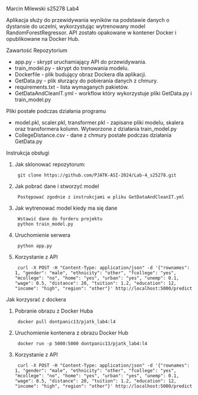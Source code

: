 Marcin Milewski 
s25278
Lab4

Aplikacja służy do przewidywania wyników na podstawie danych o dystansie do uczelni, wykorzystując wytrenowany model RandomForestRegressor. API zostało opakowane w kontener Docker i opublikowane na Docker Hub.

Zawartość Repozytorium
- app.py - skrypt uruchamiający API do przewidywania.
- train_model.py - skrypt do trenowania modelu.
- Dockerfile - plik budujący obraz Dockera dla aplikacji.
- GetData.py - plik słurzący do pobierania danych z chmury.
- requirements.txt - lista wymaganych pakietów.
- GetDataAndCleanIT.yml - workflow który wykorzystuje pliki GetData.py i train_model.py

Pliki postałe podczas działania programu
- model.pkl, scaler.pkl, transformer.pkl - zapisane pliki modelu, skalera oraz transformera kolumn. Wytworzone z działania train_model.py
- CollegeDistance.csv - dane z chmury postałe podczas działania GetData.py

Instrukcja obsługi

1. Jak sklonować repozytorum:
    
        git clone https://github.com/PJATK-ASI-2024/Lab-4_s25278.git


2. Jak pobrać dane i stworzyć model
    
        Postępować zgodnie z instrukcjami w pliku GetDataAndCleanIT.yml


3. Jak wytrenować model kiedy ma się dane
    
        Wstawić dane do forderu projektu
        python train_model.py


4. Uruchomienie serwera
    
        python app.py


5. Korzystanie z API

        curl -X POST -H "Content-Type: application/json" -d '{"rownames": 1, "gender": "male", "ethnicity": "other", "fcollege": "yes", "mcollege": "no", "home": "yes", "urban": "yes", "unemp": 0.1, "wage": 0.5, "distance": 20, "tuition": 1.2, "education": 12, "income": "high", "region": "other"}' http://localhost:5000/predict


Jak korzysrać z dockera

1. Pobranie obrazu z Docker Huba

        docker pull dontpanic13/pjatk_lab4:l4


2. Uruchomienie kontenera z obrazu Docker Hub

        docker run -p 5000:5000 dontpanic13/pjatk_lab4:l4

3. Korzystanie z API

        curl -X POST -H "Content-Type: application/json" -d '{"rownames": 1, "gender": "male", "ethnicity": "other", "fcollege": "yes", "mcollege": "no", "home": "yes", "urban": "yes", "unemp": 0.1, "wage": 0.5, "distance": 20, "tuition": 1.2, "education": 12, "income": "high", "region": "other"}' http://localhost:5000/predict

